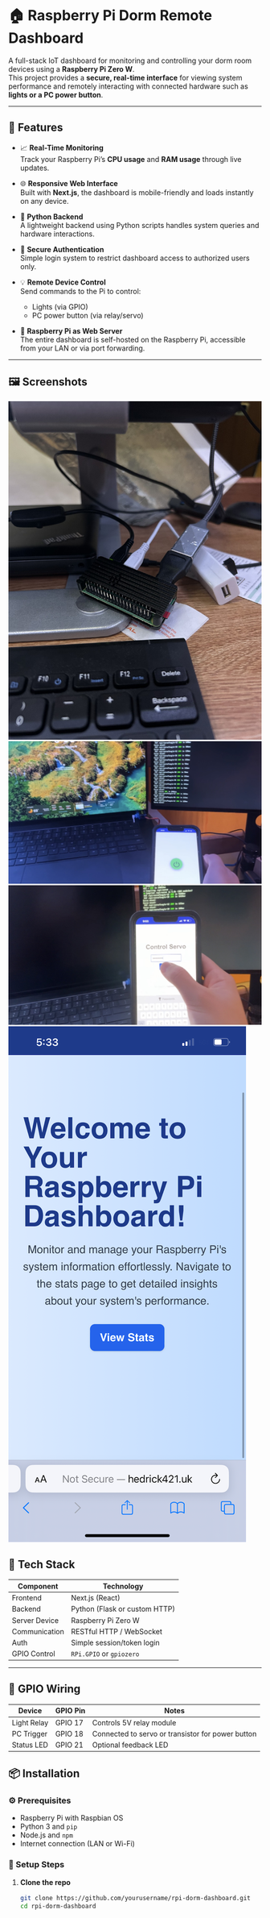 # 🏠 Raspberry Pi Dorm Remote Dashboard

A full-stack IoT dashboard for monitoring and controlling your dorm room devices using a **Raspberry Pi Zero W**.  
This project provides a **secure, real-time interface** for viewing system performance and remotely interacting with connected hardware such as **lights or a PC power button**.

---

## 🔧 Features

- 📈 **Real-Time Monitoring**  
  Track your Raspberry Pi’s **CPU usage** and **RAM usage** through live updates.

- 🌐 **Responsive Web Interface**  
  Built with **Next.js**, the dashboard is mobile-friendly and loads instantly on any device.

- 🐍 **Python Backend**  
  A lightweight backend using Python scripts handles system queries and hardware interactions.

- 🔐 **Secure Authentication**  
  Simple login system to restrict dashboard access to authorized users only.

- 💡 **Remote Device Control**  
  Send commands to the Pi to control:
  - Lights (via GPIO)
  - PC power button (via relay/servo)

- 💾 **Raspberry Pi as Web Server**  
  The entire dashboard is self-hosted on the Raspberry Pi, accessible from your LAN or via port forwarding.

---

## 🖼️ Screenshots
![alt text](rpiserver.jpg)
![alt text](web2.jpg)
![alt text](web1.jpg)
![alt text](screenshot.png)

## 🧰 Tech Stack

| Component       | Technology         |
|----------------|--------------------|
| Frontend       | Next.js (React)    |
| Backend        | Python (Flask or custom HTTP) |
| Server Device  | Raspberry Pi Zero W |
| Communication  | RESTful HTTP / WebSocket |
| Auth           | Simple session/token login |
| GPIO Control   | `RPi.GPIO` or `gpiozero` |

---

## 📡 GPIO Wiring
| Device       | GPIO Pin | Notes                                               |
|--------------|----------|-----------------------------------------------------|
| Light Relay  | GPIO 17  | Controls 5V relay module                            |
| PC Trigger   | GPIO 18  | Connected to servo or transistor for power button   |
| Status LED   | GPIO 21  | Optional feedback LED                               |



## 📦 Installation

### ⚙️ Prerequisites

- Raspberry Pi with Raspbian OS
- Python 3 and `pip`
- Node.js and `npm`
- Internet connection (LAN or Wi-Fi)

### 🔌 Setup Steps

1. **Clone the repo**  
   ```bash
   git clone https://github.com/yourusername/rpi-dorm-dashboard.git
   cd rpi-dorm-dashboard
